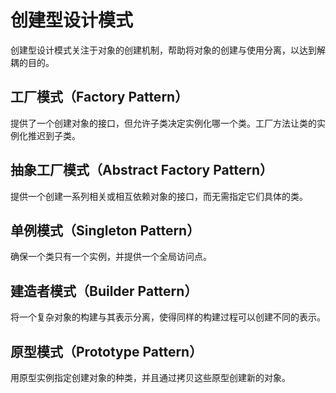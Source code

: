 # 创建型设计模式

创建型设计模式关注于对象的创建机制，帮助将对象的创建与使用分离，以达到解耦的目的。

## 工厂模式（Factory Pattern）

提供了一个创建对象的接口，但允许子类决定实例化哪一个类。工厂方法让类的实例化推迟到子类。

## 抽象工厂模式（Abstract Factory Pattern）

提供一个创建一系列相关或相互依赖对象的接口，而无需指定它们具体的类。

## 单例模式（Singleton Pattern）

确保一个类只有一个实例，并提供一个全局访问点。

## 建造者模式（Builder Pattern）

将一个复杂对象的构建与其表示分离，使得同样的构建过程可以创建不同的表示。

## 原型模式（Prototype Pattern）

用原型实例指定创建对象的种类，并且通过拷贝这些原型创建新的对象。
